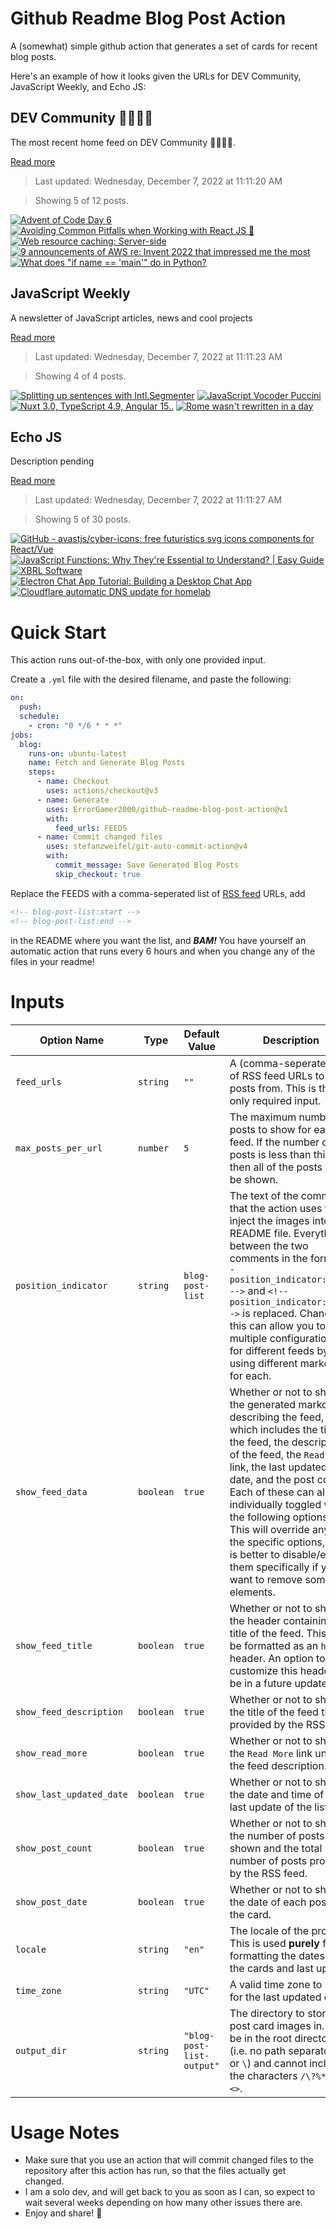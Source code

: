 # Github Readme Blog Post Action

A (somewhat) simple github action that generates a set of cards for recent blog posts.

Here's an example of how it looks given the URLs for DEV Community, JavaScript Weekly, and Echo JS:

<!-- post-list:start -->
## DEV Community 👩‍💻👨‍💻

The most recent home feed on DEV Community 👩‍💻👨‍💻.

[Read more](https://dev.to)
> Last updated: Wednesday, December 7, 2022 at 11:11:20 AM

> Showing 5 of 12 posts.

[![Advent of Code Day 6](https://raw.githubusercontent.com/ErrorGamer2000/github-readme-blog-post-action/main/generated_files/DEV_Community_👩‍💻👨‍💻/Advent_of_Code_Day_6.svg)](https://dev.to/liftoffstudios/advent-of-code-day-6-4io8)
[![Avoiding Common Pitfalls when Working with React JS 🚫](https://raw.githubusercontent.com/ErrorGamer2000/github-readme-blog-post-action/main/generated_files/DEV_Community_👩‍💻👨‍💻/Avoiding_Common_Pitfalls_when_Working_with_React_JS_🚫.svg)](https://dev.to/namanvyas/avoiding-common-pitfalls-when-working-with-react-js-58pp)
[![Web resource caching: Server-side](https://raw.githubusercontent.com/ErrorGamer2000/github-readme-blog-post-action/main/generated_files/DEV_Community_👩‍💻👨‍💻/Web_resource_caching__Server-side.svg)](https://dev.to/apisix/web-resource-caching-server-side-4hm2)
[![9 announcements of AWS re: Invent 2022 that impressed me the most](https://raw.githubusercontent.com/ErrorGamer2000/github-readme-blog-post-action/main/generated_files/DEV_Community_👩‍💻👨‍💻/9_announcements_of_AWS_re__Invent_2022_that_impressed_me_the_most.svg)](https://dev.to/aws-builders/9-announcements-of-aws-reinvent-2022-that-impressed-me-the-most-jlm)
[![What does "if __name__ == '__main__'" do in Python?](https://raw.githubusercontent.com/ErrorGamer2000/github-readme-blog-post-action/main/generated_files/DEV_Community_👩‍💻👨‍💻/What_does__if___name___==_'__main__'__do_in_Python_.svg)](https://dev.to/szabgab/what-does-if-name-main-do-in-python-4o11)


## JavaScript Weekly

A newsletter of JavaScript articles, news and cool projects

[Read more](https://javascriptweekly.com/)
> Last updated: Wednesday, December 7, 2022 at 11:11:23 AM

> Showing 4 of 4 posts.

[![Splitting up sentences with Intl.Segmenter](https://raw.githubusercontent.com/ErrorGamer2000/github-readme-blog-post-action/main/generated_files/JavaScript_Weekly/Splitting_up_sentences_with_Intl.Segmenter.svg)](https://javascriptweekly.com/issues/617)
[![JavaScript Vocoder Puccini](https://raw.githubusercontent.com/ErrorGamer2000/github-readme-blog-post-action/main/generated_files/JavaScript_Weekly/JavaScript_Vocoder_Puccini.svg)](https://javascriptweekly.com/issues/616)
[![Nuxt 3.0, TypeScript 4.9, Angular 15..](https://raw.githubusercontent.com/ErrorGamer2000/github-readme-blog-post-action/main/generated_files/JavaScript_Weekly/Nuxt_3.0__TypeScript_4.9__Angular_15...svg)](https://javascriptweekly.com/issues/615)
[![Rome wasn't rewritten in a day](https://raw.githubusercontent.com/ErrorGamer2000/github-readme-blog-post-action/main/generated_files/JavaScript_Weekly/Rome_wasn't_rewritten_in_a_day.svg)](https://javascriptweekly.com/issues/614)


## Echo JS

Description pending

[Read more](
http://www.echojs.com
)
> Last updated: Wednesday, December 7, 2022 at 11:11:27 AM

> Showing 5 of 30 posts.

[![GitHub - avastjs/cyber-icons: free futuristics svg icons components for React/Vue](https://raw.githubusercontent.com/ErrorGamer2000/github-readme-blog-post-action/main/generated_files/_Echo_JS_/GitHub_-_avastjs_cyber-icons__free_futuristics_svg_icons_components_for_React_Vue.svg)](https://github.com/avastjs/cyber-icons)
[![JavaScript Functions: Why They're Essential to Understand? | Easy Guide](https://raw.githubusercontent.com/ErrorGamer2000/github-readme-blog-post-action/main/generated_files/_Echo_JS_/JavaScript_Functions__Why_They're_Essential_to_Understand____Easy_Guide.svg)](https://dev.to/aradwan20/javascript-functions-why-theyre-essential-to-understand-easy-guide-510p)
[![
XBRL Software
](https://raw.githubusercontent.com/ErrorGamer2000/github-readme-blog-post-action/main/generated_files/_Echo_JS_/_XBRL_Software_.svg)](
https://www.microvistatech.com/xbrl-software.aspx
)
[![Electron Chat App Tutorial: Building a Desktop Chat App](https://raw.githubusercontent.com/ErrorGamer2000/github-readme-blog-post-action/main/generated_files/_Echo_JS_/Electron_Chat_App_Tutorial__Building_a_Desktop_Chat_App.svg)](https://dev.to/alakkadshaw/electron-chat-app-tutorial-building-a-desktop-chat-app-352p)
[![Cloudflare automatic DNS update for homelab](https://raw.githubusercontent.com/ErrorGamer2000/github-readme-blog-post-action/main/generated_files/_Echo_JS_/Cloudflare_automatic_DNS_update_for_homelab.svg)](https://blog.niradler.com/cloudflare-automatic-dns-update-for-homelab)


<!-- post-list:end -->

# Quick Start

This action runs out-of-the-box, with only one provided input.

Create a `.yml` file with the desired filename, and paste the following:

```yml
on:
  push:
  schedule:
    - cron: "0 */6 * * *"
jobs:
  blog:
    runs-on: ubuntu-latest
    name: Fetch and Generate Blog Posts
    steps:
      - name: Checkout
        uses: actions/checkout@v3
      - name: Generate
        uses: ErrorGamer2000/github-readme-blog-post-action@v1
        with:
          feed_urls: FEEDS
      - name: Commit changed files
        uses: stefanzweifel/git-auto-commit-action@v4
        with:
          commit_message: Save Generated Blog Posts
          skip_checkout: true
```

Replace the FEEDS with a comma-seperated list of [RSS feed](https://rss.com/blog/how-do-rss-feeds-work/) URLs, add

```md
<!-- blog-post-list:start -->
<!-- blog-post-list:end -->
```

in the README where you want the list, and **_BAM!_** You have yourself an automatic action that runs every 6 hours and when you change any of the files in your readme!

# Inputs

<table>
  <thead>
    <tr>
      <th>Option Name</th>
      <th>Type</th>
      <th>Default Value</th>
      <th>Description</th>
    </tr>
  </thead>
  <tbody>
    <tr>
      <td><code>feed_urls</code></td>
      <td><code>string</code></td>
      <td><code>""</code></td>
      <td>A (comma-seperated) list of RSS feed URLs to load posts from. This is the only required input.</td>
    </tr>
    <tr>
      <td><code>max_posts_per_url</code></td>
      <td><code>number</code></td>
      <td><code>5</code></td>
      <td>The maximum number of posts to show for each feed. If the number of posts is less than this, then all of the posts will be shown.</td>
    </tr>
    <tr>
      <td><code>position_indicator</code></td>
      <td><code>string</code></td>
      <td><code>blog-post-list</code></td>
      <td>The text of the comments that the action uses to inject the images into the README file. Everything between the two comments in the form <code>&lt;!-- position_indicator:start --&gt;</code> and <code>&lt;!-- position_indicator:end --&gt;</code> is replaced. Changing this can allow you to use multiple configurations for different feeds by using different markers for each.</td>
    </tr>
    <tr>
      <td><code>show_feed_data</code></td>
      <td><code>boolean</code></td>
      <td><code>true</code></td>
      <td>Whether or not to show the generated markdown describing the feed, which includes the title of the feed, the description of the feed, the <code>Read More</code> link, the last updated date, and the post count. Each of these can also be individually toggled with the following options. This will override any of the specific options, so it is better to disable/enable them specifically if you want to remove some elements.</td>
    </tr>
    <tr>
      <td><code>show_feed_title</code></td>
      <td><code>boolean</code></td>
      <td><code>true</code></td>
      <td>Whether or not to show the header containing the title of the feed. This will be formatted as an <code>h2</code> header. An option to customize this header will be in a future update.</td>
    </tr>
    <tr>
      <td><code>show_feed_description</code></td>
      <td><code>boolean</code></td>
      <td><code>true</code></td>
      <td>Whether or not to show the title of the feed that is provided by the RSS feed.</td>
    </tr>
    <tr>
      <td><code>show_read_more</code></td>
      <td><code>boolean</code></td>
      <td><code>true</code></td>
      <td>Whether or not to show the <code>Read More</code> link under the feed description.</td>
    </tr>
    <tr>
      <td><code>show_last_updated_date</code></td>
      <td><code>boolean</code></td>
      <td><code>true</code></td>
      <td>Whether or not to show the date and time of the last update of the list.</td>
    </tr>
    <tr>
      <td><code>show_post_count</code></td>
      <td><code>boolean</code></td>
      <td><code>true</code></td>
      <td>Whether or not to show the number of posts shown and the total number of posts provided by the RSS feed.</td>
    </tr>
    <tr>
      <td><code>show_post_date</code></td>
      <td><code>boolean</code></td>
      <td><code>true</code></td>
      <td>Whether or not to show the date of each post on the card.</td>
    </tr>
    <tr>
      <td><code>locale</code></td>
      <td><code>string</code></td>
      <td><code>"en"</code></td>
      <td>The locale of the project. This is used <strong>purely</strong> for formatting the dates of the cards and last update.</td>
    </tr>
    <tr>
      <td><code>time_zone</code></td>
      <td><code>string</code></td>
      <td><code>"UTC"</code></td>
      <td>A valid time zone to use for the last updated date.</td>
    </tr>
    <tr>
      <td><code>output_dir</code></td>
      <td><code>string</code></td>
      <td><code>"blog-post-list-output"</code></td>
      <td>The directory to store the post card images in. Must be in the root directory (i.e. no path separators <code>/</code> or <code>\</code>) and cannot include the characters <code>/\?%*:|"&lt;&gt;</code>.</td>
    </tr>
<!--
    <tr>
      <td><code></code></td>
      <td><cde></cde></td>
      <td><code></code></td>
      <td></td>
    </tr>
-->
  </tbody>
</table>

# Usage Notes

- Make sure that you use an action that will commit changed files to the repository after this action has run, so that the files actually get changed.
- I am a solo dev, and will get back to you as soon as I can, so expect to wait several weeks depending on how many other issues there are.
- Enjoy and share! 🤗
